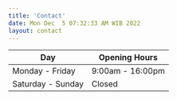 ```yaml
---
title: 'Contact'
date: Mon Dec  5 07:32:33 AM WIB 2022
layout: contact
---
```


| Day               |  Opening Hours   |
| ----------------- | ---------------- |
| Monday - Friday   | 9:00am - 16:00pm |
| Saturday - Sunday | Closed           |
